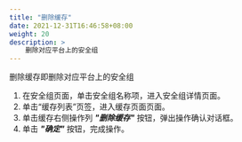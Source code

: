 ```yaml
---
title: "删除缓存"
date: 2021-12-31T16:46:58+08:00
weight: 20
description: >
    删除对应平台上的安全组
---
```


删除缓存即删除对应平台上的安全组


1. 在安全组页面，单击安全组名称项，进入安全组详情页面。
2. 单击“缓存列表”页签，进入缓存页面页面。
3. 单击缓存右侧操作列 **_"删除缓存"_** 按钮，弹出操作确认对话框。
4. 单击 **_"确定"_** 按钮，完成操作。